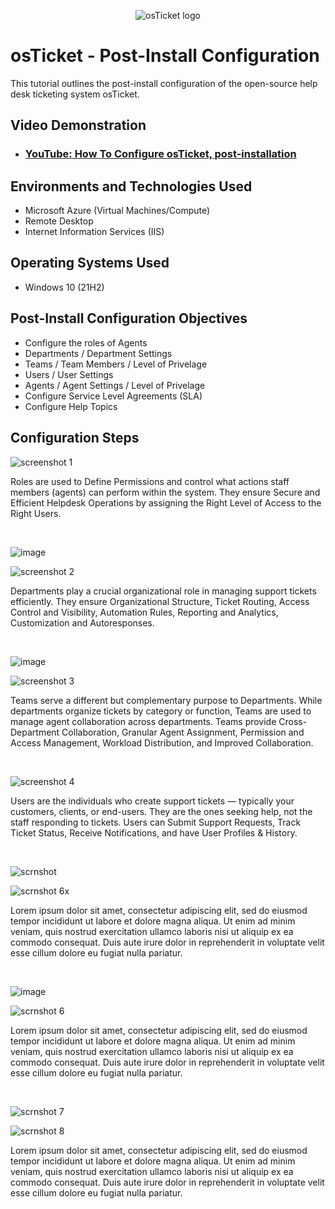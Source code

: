 <p align="center">
<img src="https://i.imgur.com/Clzj7Xs.png" alt="osTicket logo"/>
</p>

<h1>osTicket - Post-Install Configuration</h1>
This tutorial outlines the post-install configuration of the open-source help desk ticketing system osTicket.<br />


<h2>Video Demonstration</h2>

- ### [YouTube: How To Configure osTicket, post-installation](https://www.youtube.com)

<h2>Environments and Technologies Used</h2>

- Microsoft Azure (Virtual Machines/Compute)
- Remote Desktop
- Internet Information Services (IIS)

<h2>Operating Systems Used </h2>

- Windows 10</b> (21H2)

<h2>Post-Install Configuration Objectives</h2>

- Configure the roles of Agents
- Departments / Department Settings
- Teams / Team Members / Level of Privelage 
- Users / User Settings
- Agents / Agent Settings / Level of Privelage
- Configure Service Level Agreements (SLA)
- Configure Help Topics

<h2>Configuration Steps</h2>

<p>

  ![screenshot 1](https://github.com/user-attachments/assets/b7f478cc-4122-4a30-8af0-177a00a910f9)

</p>
<p>
Roles are used to Define Permissions and control what actions staff members (agents) can perform within the system. They ensure Secure and Efficient Helpdesk Operations by assigning the Right Level of Access to the Right Users. 
</p>
<br />


<p>

 ![image](https://github.com/user-attachments/assets/4d84cc60-823c-4801-99da-a1e3f1f39205)

 ![screenshot 2](https://github.com/user-attachments/assets/9e562f8b-81a9-4bbb-8590-b3423fc2bded)

</p>
<p>
Departments play a crucial organizational role in managing support tickets efficiently. They ensure Organizational Structure, Ticket Routing, Access Control and Visibility, Automation Rules, Reporting and Analytics, Customization and Autoresponses.


</p>
<br />


<p>

 ![image](https://github.com/user-attachments/assets/9f54853d-63cf-44af-86d3-277166906bcc)

 ![screenshot 3](https://github.com/user-attachments/assets/baf3ed2f-f9ba-4156-917f-d88d7dfd8b40)

</p>
<p>
Teams serve a different but complementary purpose to Departments. While departments organize tickets by category or function, Teams are used to manage agent collaboration across departments. Teams provide Cross-Department Collaboration, Granular Agent Assignment, Permission and Access Management, Workload Distribution, and Improved Collaboration. 
</p>
<br />


<p>

 ![screenshot 4](https://github.com/user-attachments/assets/75ddf743-5c59-4766-b7ea-e771fdf35aae)

</p>
<p>
Users are the individuals who create support tickets — typically your customers, clients, or end-users. They are the ones seeking help, not the staff responding to tickets. Users can Submit Support Requests, Track Ticket Status, Receive Notifications, and have User Profiles & History. 


</p>
<br />


<p>

 ![scrnshot](https://github.com/user-attachments/assets/ea3dbdd6-a09a-4022-bd59-c38dea5d4a87)
 
 ![scrnshot 6x](https://github.com/user-attachments/assets/729fe0b5-f22b-444e-aae9-8fe9991737ec)


</p>
<p>
Lorem ipsum dolor sit amet, consectetur adipiscing elit, sed do eiusmod tempor incididunt ut labore et dolore magna aliqua. Ut enim ad minim veniam, quis nostrud exercitation ullamco laboris nisi ut aliquip ex ea commodo consequat. Duis aute irure dolor in reprehenderit in voluptate velit esse cillum dolore eu fugiat nulla pariatur.
</p>
<br />


<p>
 
 ![image](https://github.com/user-attachments/assets/adb7be17-b6f7-43e1-b4c4-cb478cd5c384)

 ![scrnshot 6](https://github.com/user-attachments/assets/d7b567c3-e746-4cfe-aaf6-6b817d455f56)

</p>
<p>
Lorem ipsum dolor sit amet, consectetur adipiscing elit, sed do eiusmod tempor incididunt ut labore et dolore magna aliqua. Ut enim ad minim veniam, quis nostrud exercitation ullamco laboris nisi ut aliquip ex ea commodo consequat. Duis aute irure dolor in reprehenderit in voluptate velit esse cillum dolore eu fugiat nulla pariatur.
</p>
<br />


<p>

 ![scrnshot 7](https://github.com/user-attachments/assets/d65cbff6-a567-4d0b-b304-99fcb2a5b9c1)

 ![scrnshot 8](https://github.com/user-attachments/assets/356f3a0f-712f-4427-94d2-7f3d4a0cbc56)


</p>
<p>
Lorem ipsum dolor sit amet, consectetur adipiscing elit, sed do eiusmod tempor incididunt ut labore et dolore magna aliqua. Ut enim ad minim veniam, quis nostrud exercitation ullamco laboris nisi ut aliquip ex ea commodo consequat. Duis aute irure dolor in reprehenderit in voluptate velit esse cillum dolore eu fugiat nulla pariatur.
</p>
<br />
